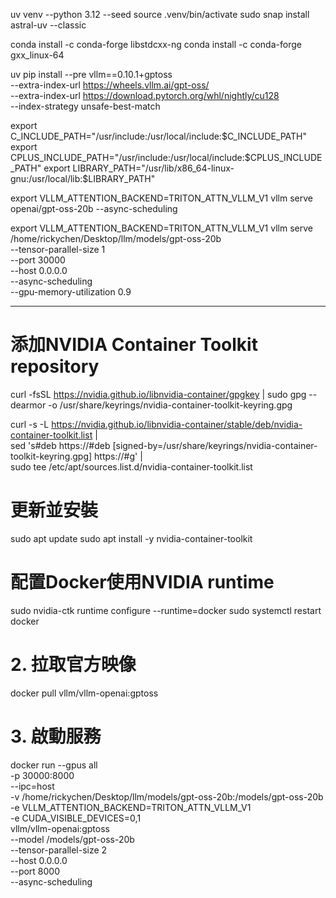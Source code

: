 uv venv --python 3.12 --seed
source .venv/bin/activate
sudo snap install astral-uv --classic

conda install -c conda-forge libstdcxx-ng
conda install -c conda-forge gxx_linux-64

uv pip install --pre vllm==0.10.1+gptoss \
  --extra-index-url https://wheels.vllm.ai/gpt-oss/ \
  --extra-index-url https://download.pytorch.org/whl/nightly/cu128 \
  --index-strategy unsafe-best-match

export C_INCLUDE_PATH="/usr/include:/usr/local/include:$C_INCLUDE_PATH"
export CPLUS_INCLUDE_PATH="/usr/include:/usr/local/include:$CPLUS_INCLUDE_PATH"
export LIBRARY_PATH="/usr/lib/x86_64-linux-gnu:/usr/local/lib:$LIBRARY_PATH"

export VLLM_ATTENTION_BACKEND=TRITON_ATTN_VLLM_V1
vllm serve openai/gpt-oss-20b --async-scheduling


export VLLM_ATTENTION_BACKEND=TRITON_ATTN_VLLM_V1
vllm serve /home/rickychen/Desktop/llm/models/gpt-oss-20b \
  --tensor-parallel-size 1 \
  --port 30000 \
  --host 0.0.0.0 \
  --async-scheduling \
  --gpu-memory-utilization 0.9

-----
# 添加NVIDIA Container Toolkit repository
curl -fsSL https://nvidia.github.io/libnvidia-container/gpgkey | sudo gpg --dearmor -o /usr/share/keyrings/nvidia-container-toolkit-keyring.gpg

curl -s -L https://nvidia.github.io/libnvidia-container/stable/deb/nvidia-container-toolkit.list | \
    sed 's#deb https://#deb [signed-by=/usr/share/keyrings/nvidia-container-toolkit-keyring.gpg] https://#g' | \
    sudo tee /etc/apt/sources.list.d/nvidia-container-toolkit.list

# 更新並安裝
sudo apt update
sudo apt install -y nvidia-container-toolkit

# 配置Docker使用NVIDIA runtime
sudo nvidia-ctk runtime configure --runtime=docker
sudo systemctl restart docker



# 2. 拉取官方映像
docker pull vllm/vllm-openai:gptoss

# 3. 啟動服務
docker run --gpus all \
  -p 30000:8000 \
  --ipc=host \
  -v /home/rickychen/Desktop/llm/models/gpt-oss-20b:/models/gpt-oss-20b \
  -e VLLM_ATTENTION_BACKEND=TRITON_ATTN_VLLM_V1 \
  -e CUDA_VISIBLE_DEVICES=0,1 \
  vllm/vllm-openai:gptoss \
  --model /models/gpt-oss-20b \
  --tensor-parallel-size 2 \
  --host 0.0.0.0 \
  --port 8000 \
  --async-scheduling
